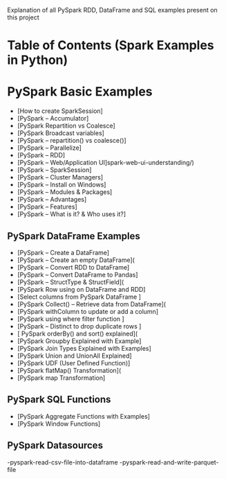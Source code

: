 Explanation of all PySpark RDD, DataFrame and SQL examples present on this project
# Table of Contents (Spark Examples in Python)

# PySpark Basic Examples
- [How to create SparkSession]
- [PySpark – Accumulator]
- [PySpark Repartition vs Coalesce]
- [PySpark Broadcast variables]
- [PySpark – repartition() vs coalesce()]
- [PySpark – Parallelize]
- [PySpark – RDD]
- [PySpark – Web/Application UI]spark-web-ui-understanding/)
- [PySpark – SparkSession]
- [PySpark – Cluster Managers]
- [PySpark – Install on Windows]
- [PySpark – Modules & Packages]
- [PySpark – Advantages]
- [PySpark – Features]
- [PySpark – What is it? & Who uses it?]


## PySpark DataFrame Examples 
- [PySpark – Create a DataFrame]
- [PySpark – Create an empty DataFrame](
- [PySpark – Convert RDD to DataFrame]
- [PySpark – Convert DataFrame to Pandas]
- [PySpark – StructType & StructField](
- [PySpark Row using on DataFrame and RDD]
- [Select columns from PySpark DataFrame ]
- [PySpark Collect() – Retrieve data from DataFrame](
- [PySpark withColumn to update or add a column]
- [PySpark using where filter function ]
- [PySpark – Distinct to drop duplicate rows ]
- [ PySpark orderBy() and sort() explained](
- [PySpark Groupby Explained with Example]
- [PySpark Join Types Explained with Examples]
- [PySpark Union and UnionAll Explained]
- [PySpark UDF (User Defined Function)]
- [PySpark flatMap() Transformation](
- [PySpark map Transformation]


## PySpark SQL Functions
- [PySpark Aggregate Functions with Examples]
- [PySpark Window Functions]


## PySpark Datasources
-pyspark-read-csv-file-into-dataframe
-pyspark-read-and-write-parquet-file

